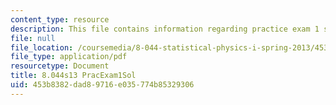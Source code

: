 ```yaml
---
content_type: resource
description: This file contains information regarding practice exam 1 solution.
file: null
file_location: /coursemedia/8-044-statistical-physics-i-spring-2013/453b8382dad89716e035774b85329306_MIT8_044S14_praexam1sol_03.pdf
file_type: application/pdf
resourcetype: Document
title: 8.044s13 PracExam1Sol
uid: 453b8382-dad8-9716-e035-774b85329306
---
```

